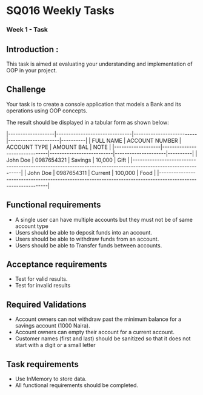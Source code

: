 # SQ016 Weekly Tasks
### Week 1 - Task

## Introduction :
This task is aimed at evaluating your understanding and implementation of OOP in your project.

## Challenge
Your task is to create a console application that models a Bank and its operations using OOP concepts.

The result should be displayed in a tabular form as shown below: 

|-------------------|-------------------------------|--------------------------|---------------------|----------|
| FULL NAME  | ACCOUNT NUMBER  | ACCOUNT TYPE | AMOUNT BAL | NOTE |
|-------------------|-------------------------------|--------------------------|---------------------|----------|
| John Doe       |        0987654321         |          Savings        |      10,000        |   Gift   | |--------------------------------------------------------------------------------------------------------------|
| John Doe       |        0987654311         |          Current         |      100,000      |  Food  | |--------------------------------------------------------------------------------------------------------------|

## Functional requirements
-	A single user can have multiple accounts but they must not be of same account type
-	Users should be able to deposit funds into an account. 
-	Users should be able to withdraw funds from an account.
-	Users should be able to Transfer funds between accounts.

## Acceptance requirements
-   Test for valid results.
-   Test for invalid results

## Required Validations
-  Account owners can not withdraw past the minimum balance for a savings account (1000 Naira). 
-  Account owners can empty their account for a current account. 
-  Customer names (first and last) should be sanitized so that it does not start with a digit or a small letter 

## Task requirements
-  Use InMemory to store data.
-  All functional requirements should be completed.
